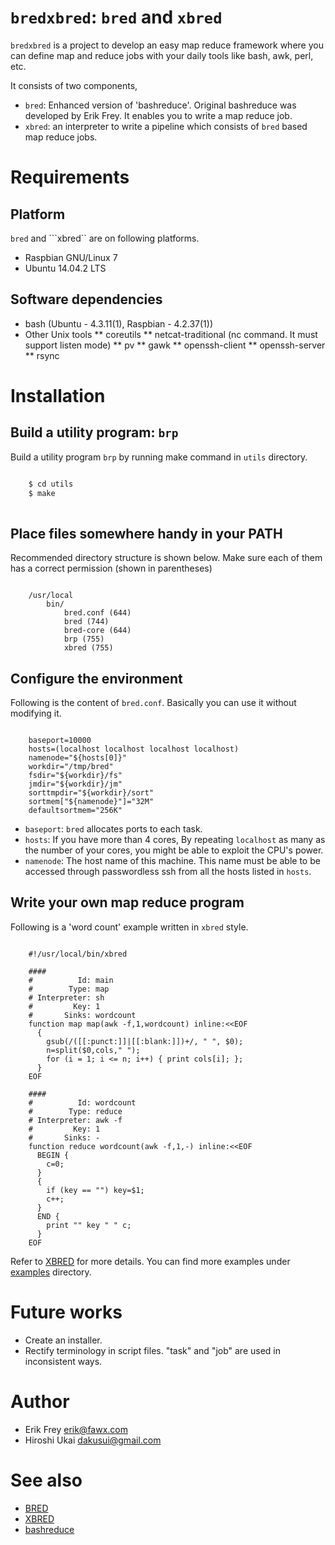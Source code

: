 # ```bredxbred```: ```bred``` and ```xbred```

```bredxbred``` is a project to develop an easy map reduce framework where you can define map and reduce jobs with your daily tools like bash, awk, perl, etc.

It consists of two components,
* ```bred```: Enhanced version of 'bashreduce'. Original bashreduce was developed by Erik Frey. It enables you to write a map reduce job. 
* ```xbred```: an interpreter to write a pipeline which consists of ```bred``` based map reduce jobs.


# Requirements

## Platform
```bred``` and ```xbred`` are on following platforms.

* Raspbian GNU/Linux 7
* Ubuntu 14.04.2 LTS

## Software dependencies

* bash (Ubuntu - 4.3.11(1), Raspbian - 4.2.37(1))
* Other Unix tools
** coreutils 
** netcat-traditional (nc command. It must support listen mode)
** pv
** gawk
** openssh-client
** openssh-server
** rsync

# Installation
## Build a utility program: ```brp```
Build a utility program ```brp``` by running make command in ```utils``` directory.

```bash

    $ cd utils
	$ make
	
```


## Place files somewhere handy in your PATH
Recommended directory structure is shown below.
Make sure each of them has a correct permission (shown in parentheses)

```

    /usr/local
	    bin/
			bred.conf (644)
		    bred (744)
			bred-core (644)
			brp (755)
			xbred (755)

```

## Configure the environment

Following is the content of ```bred.conf```.
Basically you can use it without modifying it.

```

    baseport=10000
    hosts=(localhost localhost localhost localhost)
    namenode="${hosts[0]}"
    workdir="/tmp/bred"
    fsdir="${workdir}/fs"
    jmdir="${workdir}/jm"
    sorttmpdir="${workdir}/sort"
    sortmem["${namenode}"]="32M"
    defaultsortmem="256K"

```

* ```baseport```: ```bred``` allocates ports to each task.
* ```hosts```: If you have more than 4 cores, By repeating ```localhost``` as many as the number of your cores, you might be able to exploit the CPU's power.
* ```namenode```:  The host name of this machine. This name must be able to be accessed through passwordless ssh from all the hosts listed in ```hosts```.

## Write your own map reduce program

Following is a 'word count' example written in ```xbred``` style.

```

    #!/usr/local/bin/xbred
    
    ####
    #          Id: main
    #        Type: map
    # Interpreter: sh
    #         Key: 1
    #       Sinks: wordcount
    function map map(awk -f,1,wordcount) inline:<<EOF
      {
        gsub(/([[:punct:]]|[[:blank:]])+/, " ", $0);
        n=split($0,cols," ");
        for (i = 1; i <= n; i++) { print cols[i]; };
      }
    EOF
    
    ####
    #          Id: wordcount
    #        Type: reduce
    # Interpreter: awk -f
    #         Key: 1
    #       Sinks: -
    function reduce wordcount(awk -f,1,-) inline:<<EOF
      BEGIN {
        c=0;
      }
      {
        if (key == "") key=$1;
        c++;
      }
      END {
        print "" key " " c;
      }
    EOF

```

Refer to [XBRED](docs/XBRED.md) for more details.
You can find more examples under [examples](examples/EXAMPLES.md) directory.

# Future works
* Create an installer.
* Rectify terminology in script files. "task" and "job" are used in inconsistent ways.

# Author
* Erik Frey <erik@fawx.com>
* Hiroshi Ukai <dakusui@gmail.com>

# See also
* [BRED](docs/BRED.md)
* [XBRED](docs/XBRED.md)
* [bashreduce](https://github.com/erikfrey/bashreduce)

